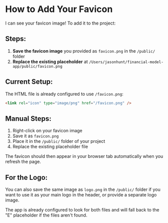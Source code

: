 # How to Add Your Favicon

I can see your favicon image! To add it to the project:

## Steps:

1. **Save the favicon image** you provided as `favicon.png` in the `/public/` folder
2. **Replace the existing placeholder** at `/Users/jasonhunt/financial-model-app/public/favicon.png`

## Current Setup:

The HTML file is already configured to use `/favicon.png`:
```html
<link rel="icon" type="image/png" href="/favicon.png" />
```

## Manual Steps:

1. Right-click on your favicon image
2. Save it as `favicon.png` 
3. Place it in the `/public/` folder of your project
4. Replace the existing placeholder file

The favicon should then appear in your browser tab automatically when you refresh the page.

## For the Logo:

You can also save the same image as `logo.png` in the `/public/` folder if you want to use it as your main logo in the header, or provide a separate logo image.

The app is already configured to look for both files and will fall back to the "E" placeholder if the files aren't found.